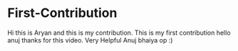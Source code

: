 # First-Contribution
Hi this is Aryan and this is my contribution.
This is my first contribution
hello anuj thanks for this video. Very Helpful
Anuj bhaiya op :)
